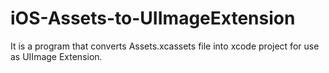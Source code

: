 # iOS-Assets-to-UIImageExtension

It is a program that converts Assets.xcassets file into xcode project for use as UIImage Extension.
